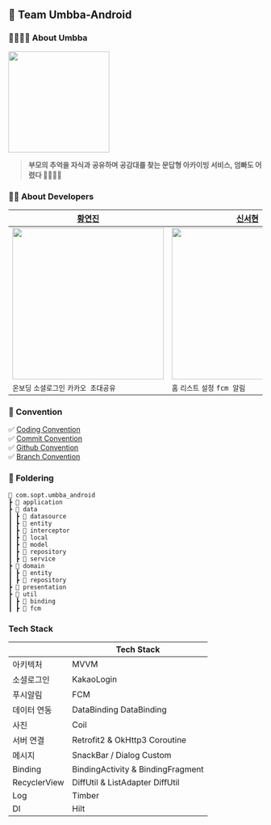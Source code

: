 ## 🙌 Team Umbba-Android
### 👩‍👩‍👧‍👦 About Umbba  
<img src = "https://github.com/Team-Umbba/Umbba-Android/assets/102457618/5bcce6ec-815e-4d6e-aa22-fc8c7c5dc777" width = "200"></br>
> **부모의 추억을 자식과 공유하며 공감대를 찾는 문답형 아카이빙 서비스, 엄빠도 어렸다 👨‍👩‍👧‍👦**

### 👩‍💻 About Developers

| [황연진](https://github.com/yeoncheong) | [신서현](https://github.com/ss99x2002) |
| --- | --- |
| <img src = "https://github.com/Team-Umbba/Umbba-Android/assets/70602631/86d88c5e-b9b6-4aa3-ac89-4415cd6c4033" width = "300"> | <img src = "https://github.com/Team-Umbba/Umbba-Android/assets/70602631/85f7a242-f16d-4244-9a42-2b7d1847a557" width = "300"> |
| `온보딩` `소셜로그인` `카카오 초대공유` | `홈` `리스트` `설정` `fcm 알림` |

### 💬 Convention
✅ [Coding Convention](https://harsh-step-7dd.notion.site/425bab5d382c464d8b347348de387523?pvs=4)<br>
✅ [Commit Convention](https://harsh-step-7dd.notion.site/6f342bbb078e46c0ac0fc71c563e2a45?pvs=4)<br>
✅ [Github Convention](https://harsh-step-7dd.notion.site/af9cf86fd48b4ddb9a210fbcaa864c87?pvs=4)<br> 
✅ [Branch Convention](https://harsh-step-7dd.notion.site/b352a5c4a8c24ee88f066fa09866e93d?pvs=4)<br> 


### 📁 Foldering
```
📂 com.sopt.umbba_android
┣ 📂 application
┣ 📂 data
┃ ┣ 📂 datasource
┃ ┣ 📂 entity
┃ ┣ 📂 interceptor
┃ ┣ 📂 local
┃ ┣ 📂 model
┃ ┣ 📂 repository
┃ ┣ 📂 service
┣ 📂 domain
┃ ┣ 📂 entity
┃ ┣ 📂 repository
┣ 📂 presentation
┣ 📂 util
┃ ┣ 📂 binding
┃ ┣ 📂 fcm
```
### Tech Stack
| | Tech Stack  |
| --- | --- |
| 아키텍처 | MVVM |
| 소셜로그인 | KakaoLogin |
| 푸시알림 | FCM |
| 데이터 연동 | DataBinding DataBinding  |
| 사진 | Coil |
| 서버 연결 | Retrofit2 & OkHttp3 Coroutine   |
| 메시지 | SnackBar / Dialog Custom |
| Binding | BindingActivity & BindingFragment |
| RecyclerView | DiffUtil & ListAdapter DiffUtil |
| Log | Timber |
| DI | Hilt |


